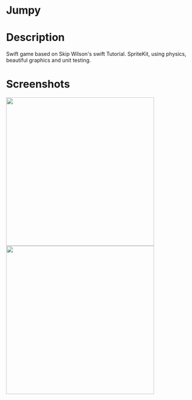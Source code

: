 Jumpy
============
# Description
Swift game based on Skip Wilson's swift Tutorial. SpriteKit, using physics, beautiful graphics and unit testing.

# Screenshots
<img src="https://raw.githubusercontent.com/jeanfredericplante/skiptaculous/tree/readme/screenshot1.png" width="400px" />
<img src="https://raw.githubusercontent.com/jeanfredericplante/skiptaculous/tree/readme/screenshot2.png" width="400px" />
